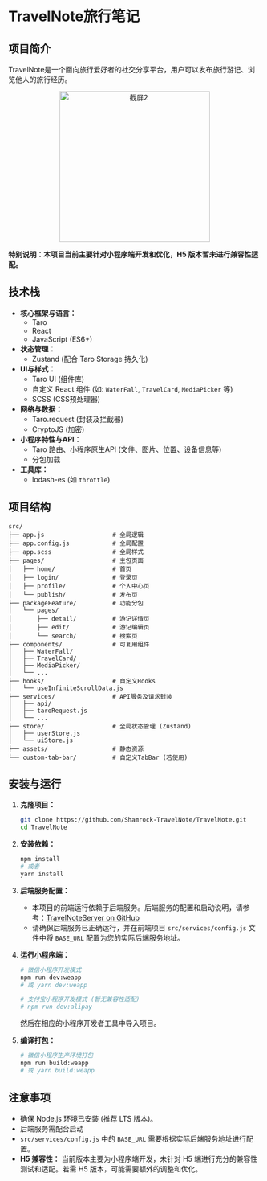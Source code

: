 # TravelNote旅行笔记

## 项目简介

TravelNote是一个面向旅行爱好者的社交分享平台，用户可以发布旅行游记、浏览他人的旅行经历。
<p align="center">
  <img src="https://github.com/user-attachments/assets/75fb1949-e02e-4a23-af3b-3f38e4f38817" alt="截屏2" width="300"/>
</p>


**特别说明：本项目当前主要针对小程序端开发和优化，H5 版本暂未进行兼容性适配。**

## 技术栈

* **核心框架与语言：**
    * Taro
    * React
    * JavaScript (ES6+)
* **状态管理：**
    * Zustand (配合 Taro Storage 持久化)
* **UI与样式：**
    * Taro UI (组件库)
    * 自定义 React 组件 (如: `WaterFall`, `TravelCard`, `MediaPicker` 等)
    * SCSS (CSS预处理器)
* **网络与数据：**
    * Taro.request (封装及拦截器)
    * CryptoJS (加密)
* **小程序特性与API：**
    * Taro 路由、小程序原生API (文件、图片、位置、设备信息等)
    * 分包加载
* **工具库：**
    * lodash-es (如 `throttle`)

## 项目结构
```
src/
├── app.js                   # 全局逻辑
├── app.config.js            # 全局配置
├── app.scss                 # 全局样式
├── pages/                   # 主包页面
│   ├── home/                # 首页
│   ├── login/               # 登录页
│   ├── profile/             # 个人中心页
│   └── publish/             # 发布页
├── packageFeature/          # 功能分包
│   └── pages/
│       ├── detail/          # 游记详情页
│       ├── edit/            # 游记编辑页
│       └── search/          # 搜索页
├── components/              # 可复用组件
│   ├── WaterFall/
│   ├── TravelCard/
│   ├── MediaPicker/
│   └── ...
├── hooks/                   # 自定义Hooks
│   └── useInfiniteScrollData.js
├── services/                # API服务及请求封装
│   ├── api/
│   ├── taroRequest.js
│   └── ...
├── store/                   # 全局状态管理 (Zustand)
│   ├── userStore.js
│   └── uiStore.js
├── assets/                  # 静态资源
└── custom-tab-bar/          # 自定义TabBar (若使用)
```

## 安装与运行

1.  **克隆项目：**
    ```bash
    git clone https://github.com/Shamrock-TravelNote/TravelNote.git
    cd TravelNote
    ```

2.  **安装依赖：**
    ```bash
    npm install
    # 或者
    yarn install
    ```

3.  **后端服务配置：**
    
    * 本项目的前端运行依赖于后端服务。后端服务的配置和启动说明，请参考：[TravelNoteServer on GitHub](https://github.com/Shamrock-TravelNote/TravelNoteServer)
    * 请确保后端服务已正确运行，并在前端项目 `src/services/config.js` 文件中将 `BASE_URL` 配置为您的实际后端服务地址。


4.  **运行小程序端：**
    ```bash
    # 微信小程序开发模式
    npm run dev:weapp
    # 或 yarn dev:weapp

    # 支付宝小程序开发模式 (暂无兼容性适配)
    # npm run dev:alipay
    ```
    然后在相应的小程序开发者工具中导入项目。

5.  **编译打包：**
    ```bash
    # 微信小程序生产环境打包
    npm run build:weapp
    # 或 yarn build:weapp
    ```

## 注意事项

* 确保 Node.js 环境已安装 (推荐 LTS 版本)。
* 后端服务需配合启动
* `src/services/config.js` 中的 `BASE_URL` 需要根据实际后端服务地址进行配置。
* **H5 兼容性：** 当前版本主要为小程序端开发，未针对 H5 端进行充分的兼容性测试和适配。若需 H5 版本，可能需要额外的调整和优化。


